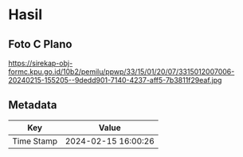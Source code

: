 # Hasil

## Foto C Plano

https://sirekap-obj-formc.kpu.go.id/10b2/pemilu/ppwp/33/15/01/20/07/3315012007006-20240215-155205--9dedd901-7140-4237-aff5-7b3811f29eaf.jpg


## Metadata

| Key        | Value               |
| ---------- | ------------------- |
| Time Stamp | 2024-02-15 16:00:26 |



